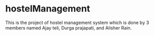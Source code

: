 # hostelManagement
This is the project of hostel management system which is done by 3 members named Ajay teli, Durga prajapati, and Alisher Rain.
